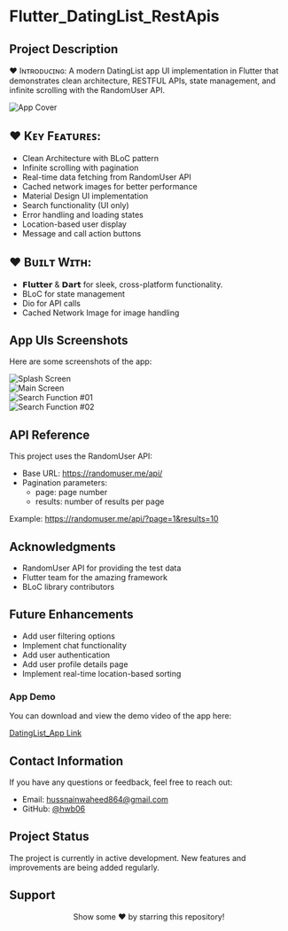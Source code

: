 # Flutter_DatingList_RestApis

## **Project Description**

♥ Iɴᴛʀᴏᴅᴜᴄɪɴɢ: A modern DatingList app UI implementation in Flutter that demonstrates clean architecture, RESTFUL APIs, state management, and infinite scrolling with the 
  RandomUser API.
  
  ![App Cover](https://github.com/hwb06/Flutter_DatingList_RestApis/blob/main/assets/AppUI_Screenshots/DatingList%20Mockup.jpg)

  ## ♥ **Kᴇʏ Fᴇᴀᴛᴜʀᴇꜱ**:
  - Clean Architecture with BLoC pattern
  - Infinite scrolling with pagination
  - Real-time data fetching from RandomUser API
  - Cached network images for better performance
  - Material Design UI implementation
  - Search functionality (UI only)
  - Error handling and loading states
  - Location-based user display
  - Message and call action buttons

 ## ♥ **Bᴜɪʟᴛ Wɪᴛʜ**:
  - 𝗙𝗹𝘂𝘁𝘁𝗲𝗿 & 𝗗𝗮𝗿𝘁 for sleek, cross-platform functionality.
  - BLoC for state management
  - Dio for API calls
  - Cached Network Image for image handling

## **App UIs Screenshots**
Here are some screenshots of the app:

![Splash Screen](https://github.com/hwb06/Flutter_DatingList_RestApis/blob/main/assets/AppUI_Screenshots/Splash.jpg)  
![Main Screen](https://github.com/hwb06/Flutter_DatingList_RestApis/blob/main/assets/AppUI_Screenshots/Main%20Screen.jpg)  
![Search Function #01](https://github.com/hwb06/Flutter_DatingList_RestApis/blob/main/assets/AppUI_Screenshots/Search%20Function%202.jpg)  
![Search Function #02](https://github.com/hwb06/Flutter_DatingList_RestApis/blob/main/assets/AppUI_Screenshots/Search%20Function%201.jpg)  


## **API Reference**
This project uses the RandomUser API:

- Base URL: https://randomuser.me/api/
- Pagination parameters:
  - page: page number
  - results: number of results per page
    
Example: https://randomuser.me/api/?page=1&results=10

## **Acknowledgments**
 - RandomUser API for providing the test data
 - Flutter team for the amazing framework
 - BLoC library contributors

## **Future Enhancements**
  - Add user filtering options
  - Implement chat functionality
  - Add user authentication
  - Add user profile details page
  - Implement real-time location-based sorting

### **App Demo**
You can download and view the demo video of the app here:

[DatingList_App Link](https://www.dropbox.com/scl/fi/fovznz6lwvnxkgh1cyswi/App-Demo.mp4?rlkey=uyva7uuz9uut2jk9ua6n6lp0d&st=g4wq3gs6&dl=0)

## **Contact Information**
If you have any questions or feedback, feel free to reach out:

- Email: hussnainwaheed864@gmail.com
- GitHub: [@hwb06](https://github.com/hwb06)

## **Project Status**
The project is currently in active development. New features and improvements are being added regularly.

## **Support**
<div align="center">
Show some ❤️ by starring this repository!
</div>

